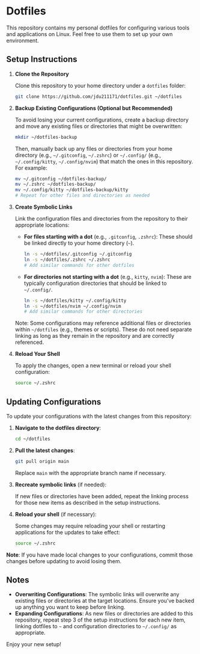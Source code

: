 # Dotfiles

This repository contains my personal dotfiles for configuring various tools and applications on Linux. Feel free to use them to set up your own environment.

## Setup Instructions

1. **Clone the Repository**

   Clone this repository to your home directory under a `dotfiles` folder:

   ```bash
   git clone https://github.com/jdu211171/dotfiles.git ~/dotfiles
   ```

2. **Backup Existing Configurations (Optional but Recommended)**

   To avoid losing your current configurations, create a backup directory and move any existing files or directories that might be overwritten:

   ```bash
   mkdir ~/dotfiles-backup
   ```

   Then, manually back up any files or directories from your home directory (e.g., `~/.gitconfig`, `~/.zshrc`) or `~/.config/` (e.g., `~/.config/kitty`, `~/.config/nvim`) that match the ones in this repository. For example:

   ```bash
   mv ~/.gitconfig ~/dotfiles-backup/
   mv ~/.zshrc ~/dotfiles-backup/
   mv ~/.config/kitty ~/dotfiles-backup/kitty
   # Repeat for other files and directories as needed
   ```

3. **Create Symbolic Links**

   Link the configuration files and directories from the repository to their appropriate locations:

   - **For files starting with a dot** (e.g., `.gitconfig`, `.zshrc`):
     These should be linked directly to your home directory (`~`).

     ```bash
     ln -s ~/dotfiles/.gitconfig ~/.gitconfig
     ln -s ~/dotfiles/.zshrc ~/.zshrc
     # Add similar commands for other dotfiles
     ```

   - **For directories not starting with a dot** (e.g., `kitty`, `nvim`):
     These are typically configuration directories that should be linked to `~/.config/`.

     ```bash
     ln -s ~/dotfiles/kitty ~/.config/kitty
     ln -s ~/dotfiles/nvim ~/.config/nvim
     # Add similar commands for other directories
     ```

   Note: Some configurations may reference additional files or directories within `~/dotfiles` (e.g., themes or scripts). These do not need separate linking as long as they remain in the repository and are correctly referenced.

4. **Reload Your Shell**

   To apply the changes, open a new terminal or reload your shell configuration:

   ```bash
   source ~/.zshrc
   ```

## Updating Configurations

To update your configurations with the latest changes from this repository:

1. **Navigate to the dotfiles directory**:

   ```bash
   cd ~/dotfiles
   ```

2. **Pull the latest changes**:

   ```bash
   git pull origin main
   ```

   Replace `main` with the appropriate branch name if necessary.

3. **Recreate symbolic links** (if needed):

   If new files or directories have been added, repeat the linking process for those new items as described in the setup instructions.

4. **Reload your shell** (if necessary):

   Some changes may require reloading your shell or restarting applications for the updates to take effect:

   ```bash
   source ~/.zshrc
   ```

**Note**: If you have made local changes to your configurations, commit those changes before updating to avoid losing them.

## Notes

- **Overwriting Configurations**: The symbolic links will overwrite any existing files or directories at the target locations. Ensure you’ve backed up anything you want to keep before linking.
- **Expanding Configurations**: As new files or directories are added to this repository, repeat step 3 of the setup instructions for each new item, linking dotfiles to `~` and configuration directories to `~/.config/` as appropriate.

Enjoy your new setup!
